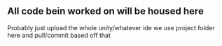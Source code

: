 ## All code bein worked on will be housed here

Probably just upload the whole unity/whatever ide we use project folder here and pull/commit based off that
